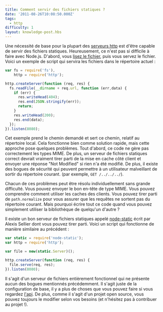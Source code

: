```yaml
---
title: Comment servir des fichiers statiques ?
date: '2011-08-26T10:08:50.000Z'
tags:
  - http
difficulty: 1
layout: knowledge-post.hbs
---
```


Une nécessité de base pour la plupart des [serveurs http](/fr/knowledge/HTTP/servers/how-to-create-a-HTTPS-server/) est d'être capable de servir des fichiers statiques. Heureusement, ce n'est pas si difficile à faire avec Node.js. D'abord, vous [lisez le fichier](/fr/connaissance/file-system/how-to-read-files-in-nodejs/), puis vous servez le fichier. Voici un exemple de script qui servira les fichiers dans le répertoire actuel :

```javascript
var fs = require('fs'),
    http = require('http');

http.createServer(function (req, res) {
  fs.readFile(__dirname + req.url, function (err,data) {
    if (err) {
      res.writeHead(404);
      res.end(JSON.stringify(err));
      return;
    }
    res.writeHead(200);
    res.end(data);
  });
}).listen(8080);
```

Cet exemple prend le chemin demandé et sert ce chemin, relatif au répertoire local. Cela fonctionne bien comme solution rapide, mais cette approche pose quelques problèmes. Tout d'abord, ce code ne gère pas correctement les types MIME. De plus, un serveur de fichiers statiques correct devrait vraiment tirer parti de la mise en cache côté client et envoyer une réponse "Not Modified" si rien n'a été modifié. De plus, il existe des bogues de sécurité qui peuvent permettre à un utilisateur malveillant de sortir du répertoire courant. (par exemple, `GET /../../../`).

Chacun de ces problèmes peut être résolu individuellement sans grande difficulté. Vous pouvez envoyer le bon en-tête de type MIME. Vous pouvez comprendre comment utiliser les caches des clients. Vous pouvez tirer parti de `path.normalize` pour vous assurer que les requêtes ne sortent pas du répertoire courant. Mais pourquoi écrire tout ce code quand vous pouvez simplement utiliser la bibliothèque de quelqu'un d'autre ?

Il existe un bon serveur de fichiers statiques appelé [node-static](https://github.com/cloudhead/node-static) écrit par Alexis Sellier dont vous pouvez tirer parti. Voici un script qui fonctionne de manière similaire au précédent :

```javascript
var static = require('node-static');
var http = require('http');

var file = new(static.Server)();

http.createServer(function (req, res) {
  file.serve(req, res);
}).listen(8080);
```

Il s'agit d'un serveur de fichiers entièrement fonctionnel qui ne présente aucun des bogues mentionnés précédemment. Il s'agit juste de la configuration de base, il y a plus de choses que vous pouvez faire si vous regardez [l'api](https://github.com/cloudhead/node-static). De plus, comme il s'agit d'un projet open source, vous pouvez toujours le modifier selon vos besoins (et n'hésitez pas à contribuer au projet !).
